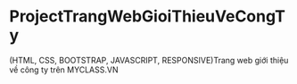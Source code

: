 # ProjectTrangWebGioiThieuVeCongTy
(HTML, CSS, BOOTSTRAP, JAVASCRIPT, RESPONSIVE)Trang web giới thiệu về công ty trên MYCLASS.VN
